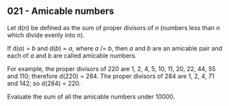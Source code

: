 021 - Amicable numbers
----------------------

Let d(*n*) be defined as the sum of proper divisors of *n* (numbers less than
*n* which divide evenly into *n*).

If d(*a*) = *b* and d(*b*) = *a*, where *a* /= *b*, then *a* and *b* are an
amicable pair and each of *a* and *b* are called amicable numbers.

For example, the proper divisors of 220 are 1, 2, 4, 5, 10, 11, 20, 22, 44, 55
and 110; therefore d(220) = 284. The proper divisors of 284 are 1, 2, 4, 71 and
142; so d(284) = 220.

Evaluate the sum of all the amicable numbers under 10000.

